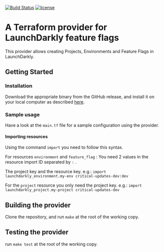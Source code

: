 [![Build Status](https://travis-ci.com/coveo/terraform-provider-launchdarkly.svg?branch=master)](https://travis-ci.com/coveo/terraform-provider-launchdarkly)
[![license](http://img.shields.io/badge/license-Apache-brightgreen.svg)](https://github.com/coveo/terraform-provider-launchdarkly/blob/master/LICENSE)

# A Terraform provider for LaunchDarkly feature flags 

This provider allows creating Projects, Environments and Feature Flags in LaunchDarkly.

## Getting Started

### Installation

Download the appropriate binary from the GitHub release, and install it on your local computer as described [here](https://www.terraform.io/docs/configuration/providers.html#third-party-plugins).

### Sample usage

Have a look at the `main.tf` file for a sample configuration using the provider.

#### Importing resources
Using the command `import` you need to follow this syntax.

For resources `environment` and `feature_flag` :
You need 2 values in the resource import ID separated by `:` . 

The project key and the resource key.
e.g.: `import launchdarkly_environment.my-env critical-updates-dev:dev`

For the `project` resource you only need the project key. e.g.: `import launchdarkly_project.my-project critical-updates-dev`

## Building the provider
Clone the repository, and run `make` at the root of the working copy.

## Testing the provider
run `make test` at the root of the working copy.

